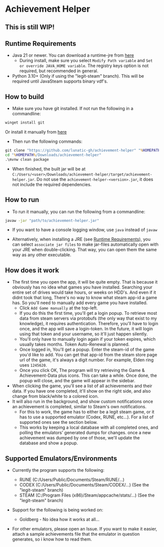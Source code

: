 # Achievement Helper

## This is still WIP!

## Runtime Requirements
- Java 21 or newer. You can download a runtime-jre from [here](https://github.com/adoptium/temurin21-binaries/releases/download/jdk-21.0.8%2B9/OpenJDK21U-jre_x64_windows_hotspot_21.0.8_9.msi)
  - During install, make sure you select `Modify Path variable` and `Set or override JAVA_HOME variable`. The registry keys option is not required, but recommended in general.
- Python 3.10+ (Only if using the "legit-steam" branch). This will be required until JavaSteam supports binary vdf's.

## How to build

- Make sure you have git installed. If not run the following in a commandline:
```cmd
winget install git
```
Or install it manually from [here](https://github.com/git-for-windows/git/releases/download/v2.50.1.windows.1/Git-2.50.1-64-bit.exe)
- Then run the following commands:
```cmd
git clone "https://github.com/lunatic-gh/achievement-helper" "%HOMEPATH%/Downloads/achievement-helper"
cd "%HOMEPATH%/Downloads/achievement-helper"
.\mvnw clean package
```
- When finished, the built jar will be at `C:/Users/<user>/Downloads/achievement-helper/target/achievement-helper.jar`. Do not use the `achievement-helper-<version>.jar`, it does not include the required dependencies.

## How to run
- To run it manually, you can run the following from a commandline:
 ```cmd
javaw -jar "path/to/achievement-helper.jar"
```
  - If you want to have a console logging window, use `java` instead of `javaw`

- Alternatively, when installing a JRE (see [Runtime Requirements](#runtime-requirements)), you can select `associate jar files` to make jar-files automatically open with your JRE when double-clicking. That way, you can open them the same way as any other executable.

## How does it work
- The first time you open the app, it will be quite empty. That is because it obviously has no idea what games you have installed. Searching your entire set of drives would take hours, or weeks on HDD's. And even if it didnt took that long, There's no way to know what steam app-id a game has. So you'll need to manually add every game you have installed.
  - Click `Add Game manually` at the top-left.
  - If you do this the first time, you'll get a login popup. To retrieve most data from steam servers via protobufs (the only way that exist to my knowledge), it requires authentication. Therefore, you'll have to login once, and the app will save a login-token. In the future, it will login using that token and your username, so it'll just happen silently.
  - You'll only have to manually login again if your token expires, which usually takes months. Token Auto-Renewal is planned.
  - Once logged in, You'll get a popup. Enter the steam-id of the game you'd like to add. You can get that app-id from the steam store page url of the game, it's always a digit number. For example, Elden ring uses `1245620`.
  - Once you click OK, The program will try retrieving the Game & Achievement-Data plus icons. This can take a while. Once done, the popup will close, and the game will appear in the sidebar.
- When clicking the game, you'll see a list of all achievements and their data. If you have one completed, it'll show on the right side, and also change from black/white to a colored icon.
- It will also run in the background, and show custom notifications once an achievement is completed, similar to Steam's own notifications.
  - For this to work, the game has to either be a legit steam game, or it has to use a supported emulator (Codex, RUNE, etc...). For a list of supported ones see the section below.
  - This works by keeping a local database with all completed ones, and polling the emulators' generated dumps for changes. once a new achievement was dumped by one of those, we'll update the database and show a popup.


## Supported Emulators/Environments
- Currently the program supports the following:
  - RUNE (C:/Users/Public/Documents/Steam/RUNE/...)
  - CODEX (C:/Users/Public/Documents/Steam/CODEX/...) (See the "legit-steam" branch)
  - STEAM (C:/Program Files (x86)/Steam/appcache/stats/...) (See the "legit-steam" branch)
 
- Support for the following is being worked on:
  - Goldberg - No idea how it works at all...
 
- For other emulators, please open an Issue. If you want to make it easier, attach a sample achievements file that the emulator in question generates, so i know how to read them.
